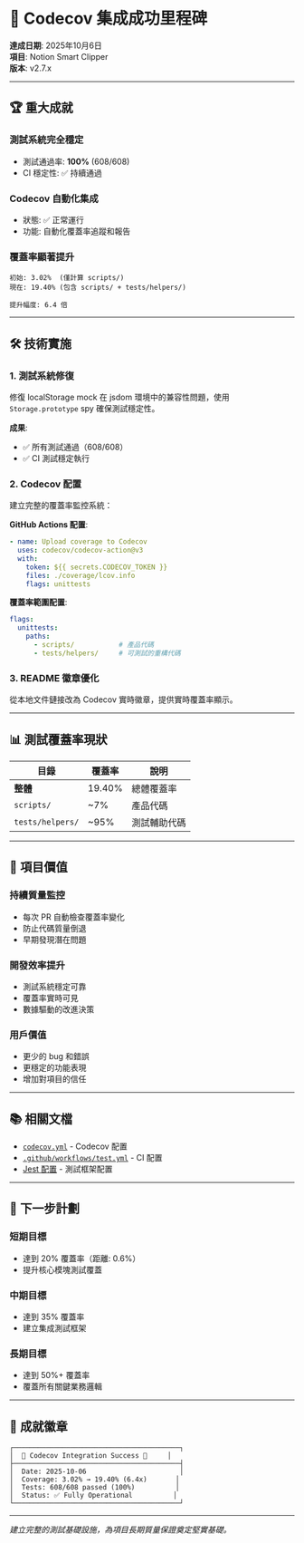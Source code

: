 # 🎉 Codecov 集成成功里程碑

**達成日期**: 2025年10月6日  
**項目**: Notion Smart Clipper  
**版本**: v2.7.x

---

## 🏆 重大成就

### 測試系統完全穩定
- 測試通過率: **100%** (608/608)
- CI 穩定性: ✅ 持續通過

### Codecov 自動化集成
- 狀態: ✅ 正常運行
- 功能: 自動化覆蓋率追蹤和報告

### 覆蓋率顯著提升
```
初始: 3.02%  (僅計算 scripts/)
現在: 19.40% (包含 scripts/ + tests/helpers/)

提升幅度: 6.4 倍
```

---

## 🛠️ 技術實施

### 1. 測試系統修復
修復 localStorage mock 在 jsdom 環境中的兼容性問題，使用 `Storage.prototype` spy 確保測試穩定性。

**成果**:
- ✅ 所有測試通過（608/608）
- ✅ CI 測試穩定執行

### 2. Codecov 配置
建立完整的覆蓋率監控系統：

**GitHub Actions 配置**:
```yaml
- name: Upload coverage to Codecov
  uses: codecov/codecov-action@v3
  with:
    token: ${{ secrets.CODECOV_TOKEN }}
    files: ./coverage/lcov.info
    flags: unittests
```

**覆蓋率範圍配置**:
```yaml
flags:
  unittests:
    paths:
      - scripts/           # 產品代碼
      - tests/helpers/     # 可測試的重構代碼
```

### 3. README 徽章優化
從本地文件鏈接改為 Codecov 實時徽章，提供實時覆蓋率顯示。

---

## 📊 測試覆蓋率現狀

| 目錄 | 覆蓋率 | 說明 |
|------|--------|------|
| **整體** | 19.40% | 總體覆蓋率 |
| `scripts/` | ~7% | 產品代碼 |
| `tests/helpers/` | ~95% | 測試輔助代碼 |

---

## 🎯 項目價值

### 持續質量監控
- 每次 PR 自動檢查覆蓋率變化
- 防止代碼質量倒退
- 早期發現潛在問題

### 開發效率提升
- 測試系統穩定可靠
- 覆蓋率實時可見
- 數據驅動的改進決策

### 用戶價值
- 更少的 bug 和錯誤
- 更穩定的功能表現
- 增加對項目的信任

---

## 📚 相關文檔

- [`codecov.yml`](codecov.yml) - Codecov 配置
- [`.github/workflows/test.yml`](.github/workflows/test.yml) - CI 配置
- [Jest 配置](jest.config.js) - 測試框架配置

---

## 🚀 下一步計劃

### 短期目標
- 達到 20% 覆蓋率（距離: 0.6%）
- 提升核心模塊測試覆蓋

### 中期目標  
- 達到 35% 覆蓋率
- 建立集成測試框架

### 長期目標
- 達到 50%+ 覆蓋率
- 覆蓋所有關鍵業務邏輯

---

## 🏅 成就徽章

```
┌─────────────────────────────────────────┐
│  🎉 Codecov Integration Success 🎉     │
├─────────────────────────────────────────┤
│  Date: 2025-10-06                       │
│  Coverage: 3.02% → 19.40% (6.4x)       │
│  Tests: 608/608 passed (100%)          │
│  Status: ✅ Fully Operational          │
└─────────────────────────────────────────┘
```

---

*建立完整的測試基礎設施，為項目長期質量保證奠定堅實基礎。*
